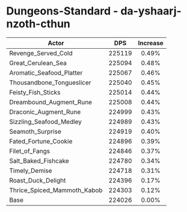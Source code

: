 # Dungeons-Standard - da-yshaarj-nzoth-cthun
| Actor | DPS | Increase |
|---|:---:|:---:|
|Revenge_Served_Cold|225119|0.49%|
|Great_Cerulean_Sea|225094|0.48%|
|Aromatic_Seafood_Platter|225067|0.46%|
|Thousandbone_Tongueslicer|225040|0.45%|
|Feisty_Fish_Sticks|225014|0.44%|
|Dreambound_Augment_Rune|225008|0.44%|
|Draconic_Augment_Rune|224999|0.43%|
|Sizzling_Seafood_Medley|224989|0.43%|
|Seamoth_Surprise|224919|0.40%|
|Fated_Fortune_Cookie|224896|0.39%|
|Filet_of_Fangs|224846|0.37%|
|Salt_Baked_Fishcake|224780|0.34%|
|Timely_Demise|224718|0.31%|
|Roast_Duck_Delight|224396|0.17%|
|Thrice_Spiced_Mammoth_Kabob|224303|0.12%|
|Base|224026|0.00%|
